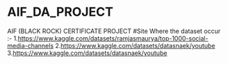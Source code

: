 # AIF_DA_PROJECT
AIF (BLACK ROCK) CERTIFICATE PROJECT 
#Site Where the dataset occur :-
1.https://www.kaggle.com/datasets/ramjasmaurya/top-1000-social-media-channels
2.https://www.kaggle.com/datasets/datasnaek/youtube
3.https://www.kaggle.com/datasets/datasnaek/youtube
